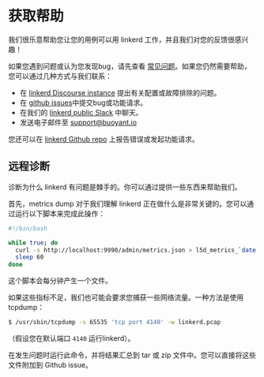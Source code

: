 # 获取帮助

我们很乐意帮助您让您的用例可以用 linkerd 工作，并且我们对您的反馈很感兴趣！

如果您遇到问题或认为您发现bug，请先查看 [常见问题](faq.md)。如果您仍然需要帮助，您可以通过几种方式与我们联系：

- 在 [linkerd Discourse instance](https://discourse.linkerd.io/) 提出有关配置或故障排除的问题。
- 在 [github issues](https://github.com/linkerd/linkerd/issues/new)中提交bug或功能请求。
- 在我们的 [linkerd public Slack](http://slack.linkerd.io/) 中聊天。
- 发送电子邮件至 support@buoyant.io

您还可以在 [linkerd Github repo](https://github.com/linkerd/linkerd) 上报告错误或发起功能请求。

## 远程诊断

诊断为什么 linkerd 有问题是棘手的。你可以通过提供一些东西来帮助我们。

首先，metrics dump 对于我们理解 linkerd 正在做什么是非常关键的。您可以通过运行以下脚本来完成此操作：

```bash
#!/bin/bash

while true; do
  curl -s http://localhost:9990/admin/metrics.json > l5d_metrics_`date -u +'%s'`.json
  sleep 60
done
```

这个脚本会每分钟产生一个文件。

如果这些指标不足，我们也可能会要求您捕获一些网络流量。一种方法是使用tcpdump：

```bash
$ /usr/sbin/tcpdump -s 65535 'tcp port 4140' -w linkerd.pcap
```

（假设您在默认端口 `4140` 运行linkerd）。

在发生问题时运行此命令，并将结果汇总到 tar 或 zip 文件中。您可以直接将这些文件附加到 Github issue。
